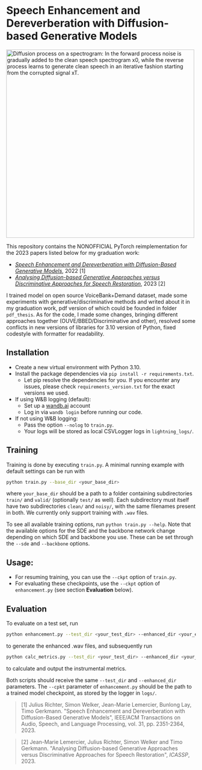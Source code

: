 # Speech Enhancement and Dereverberation with Diffusion-based Generative Models

<img src="https://raw.githubusercontent.com/sp-uhh/sgmse/main/diffusion_process.png" width="500" alt="Diffusion process on a spectrogram: In the forward process noise is gradually added to the clean speech spectrogram x0, while the reverse process learns to generate clean speech in an iterative fashion starting from the corrupted signal xT.">

This repository contains the NONOFFICIAL PyTorch reimplementation for the 2023 papers listed below for my graduation work:

- [*Speech Enhancement and Dereverberation with Diffusion-Based Generative Models*](https://arxiv.org/abs/2208.05830), 2022 [1]
- [*Analysing Diffusion-based Generative Approaches versus Discriminative Approaches for Speech Restoration*](https://arxiv.org/abs/2211.02397), 2023 [2]

I trained model on open source VoiceBank+Demand dataset, made some experiments with generative/discriminative methods and writed about it in my graduation work, pdf version of which could be founded in folder `pdf_thesis`. As for the code, I made some changes, bringing different approaches together (OUVE/BBED/Discriminative and other), resolved some conflicts in new versions of libraries for 3.10 version of Python, fixed codestyle with formatter for readability.

## Installation

- Create a new virtual environment with Python 3.10.
- Install the package dependencies via `pip install -r requirements.txt`.
  - Let pip resolve the dependencies for you. If you encounter any issues, please check `requirements_version.txt` for the exact versions we used.
- If using W&B logging (default):
    - Set up a [wandb.ai](https://wandb.ai/) account
    - Log in via `wandb login` before running our code.
- If not using W&B logging:
    - Pass the option `--nolog` to `train.py`.
    - Your logs will be stored as local CSVLogger logs in `lightning_logs/`.

## Training

Training is done by executing `train.py`. A minimal running example with default settings can be run with

```bash
python train.py --base_dir <your_base_dir>
```

where `your_base_dir` should be a path to a folder containing subdirectories `train/` and `valid/` (optionally `test/` as well). Each subdirectory must itself have two subdirectories `clean/` and `noisy/`, with the same filenames present in both. We currently only support training with `.wav` files.

To see all available training options, run `python train.py --help`. Note that the available options for the SDE and the backbone network change depending on which SDE and backbone you use. These can be set through the `--sde` and `--backbone` options.


## Usage:
- For resuming training, you can use the `--ckpt` option of `train.py`.
- For evaluating these checkpoints, use the `--ckpt` option of `enhancement.py` (see section **Evaluation** below).

## Evaluation

To evaluate on a test set, run
```bash
python enhancement.py --test_dir <your_test_dir> --enhanced_dir <your_enhanced_dir> --ckpt <path_to_model_checkpoint>
```

to generate the enhanced .wav files, and subsequently run

```bash
python calc_metrics.py --test_dir <your_test_dir> --enhanced_dir <your_enhanced_dir>
```

to calculate and output the instrumental metrics.

Both scripts should receive the same `--test_dir` and `--enhanced_dir` parameters. The `--cpkt` parameter of `enhancement.py` should be the path to a trained model checkpoint, as stored by the logger in `logs/`.

>[1] Julius Richter, Simon Welker, Jean-Marie Lemercier, Bunlong Lay, Timo Gerkmann. "Speech Enhancement and Dereverberation with Diffusion-Based Generative Models", IEEE/ACM Transactions on Audio, Speech, and Language Processing, vol. 31, pp. 2351-2364, 2023.
>

>[2] Jean-Marie Lemercier, Julius Richter, Simon Welker and Timo Gerkmann. "Analysing Diffusion-based Generative Approaches versus Discriminative Approaches for Speech Restoration", *ICASSP*, 2023.
>
